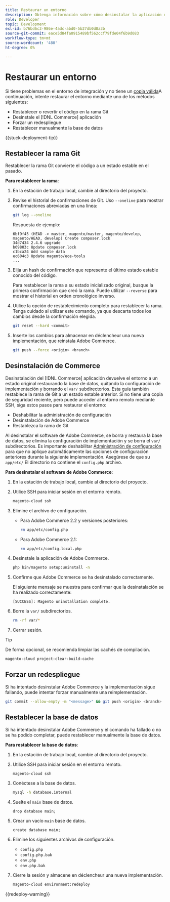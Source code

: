 ```yaml
---
title: Restaurar un entorno
description: Obtenga información sobre cómo desinstalar la aplicación de Adobe Commerce de un proyecto de infraestructura en la nube y restaurar un entorno a un estado estable.
role: Developer
topic: Development
exl-id: b76bd6c3-986e-4adc-abd0-5b27db0d8a3b
source-git-commit: eace5d84fa0915489bf562ccf79fde04f6b9d083
workflow-type: tm+mt
source-wordcount: '480'
ht-degree: 0%

---
```


# Restaurar un entorno

Si tiene problemas en el entorno de integración y no tiene un [copia válida](../storage/snapshots.md)A continuación, intente restaurar el entorno mediante uno de los métodos siguientes:

- Restablecer o revertir el código en la rama Git
- Desinstale el [!DNL Commerce] aplicación
- Forzar un redespliegue
- Restablecer manualmente la base de datos

{{stuck-deployment-tip}}

## Restablecer la rama Git

Restablecer la rama Git convierte el código a un estado estable en el pasado.

**Para restablecer la rama**:

1. En la estación de trabajo local, cambie al directorio del proyecto.

1. Revise el historial de confirmaciones de Git. Uso `--oneline` para mostrar confirmaciones abreviadas en una línea:

   ```bash
   git log --oneline
   ```

   Respuesta de ejemplo:

   ```terminal
   6bf9f45 (HEAD -> master, magento/master, magento/develop, magento/HEAD, develop) Create composer.lock
   34d7434 2.4.6 upgrade
   b69803c Update composer.lock
   c1bca24 Add sample data
   ec604c3 Update magento/ece-tools
   ...
   ```

1. Elija un hash de confirmación que represente el último estado estable conocido del código.

   Para restablecer la rama a su estado inicializado original, busque la primera confirmación que creó la rama. Puede utilizar `--reverse` para mostrar el historial en orden cronológico inverso.

1. Utilice la opción de restablecimiento completo para restablecer la rama. Tenga cuidado al utilizar este comando, ya que descarta todos los cambios desde la confirmación elegida.

   ```bash
   git reset --hard <commit>
   ```

1. Inserte los cambios para almacenar en déclencheur una nueva implementación, que reinstala Adobe Commerce.

   ```bash
   git push --force <origin> <branch>
   ```

## Desinstalación de Commerce

Desinstalación del [!DNL Commerce] aplicación devuelve el entorno a un estado original restaurando la base de datos, quitando la configuración de implementación y borrando el `var/` subdirectorios. Esta guía también restablece la rama de Git a un estado estable anterior. Si no tiene una copia de seguridad reciente, pero puede acceder al entorno remoto mediante SSH, siga estos pasos para restaurar el entorno:

- Deshabilitar la administración de configuración
- Desinstalación de Adobe Commerce
- Restablezca la rama de Git

Al desinstalar el software de Adobe Commerce, se borra y restaura la base de datos, se elimina la configuración de implementación y se borra el `var/` subdirectorios. Es importante deshabilitar [Administración de configuración](../store/store-settings.md) para que no aplique automáticamente las opciones de configuración anteriores durante la siguiente implementación. Asegúrese de que su `app/etc/` El directorio no contiene el `config.php` archivo.

**Para desinstalar el software de Adobe Commerce**:

1. En la estación de trabajo local, cambie al directorio del proyecto.

1. Utilice SSH para iniciar sesión en el entorno remoto.

   ```bash
   magento-cloud ssh
   ```

1. Elimine el archivo de configuración.
   - Para Adobe Commerce 2.2 y versiones posteriores:

     ```bash
     rm app/etc/config.php
     ```

   - Para Adobe Commerce 2.1:

     ```bash
     rm app/etc/config.local.php
     ```

1. Desinstale la aplicación de Adobe Commerce.

   ```bash
   php bin/magento setup:uninstall -n
   ```

1. Confirme que Adobe Commerce se ha desinstalado correctamente.

   El siguiente mensaje se muestra para confirmar que la desinstalación se ha realizado correctamente:

   ```terminal
   [SUCCESS]: Magento uninstallation complete.
   ```

1. Borre la `var/` subdirectorios.

   ```bash
   rm -rf var/*
   ```

1. Cerrar sesión.

>[!TIP]
>
>De forma opcional, se recomienda limpiar las cachés de compilación.
>
>```bash
>magento-cloud project:clear-build-cache
>```

## Forzar un redespliegue

Si ha intentado desinstalar Adobe Commerce y la implementación sigue fallando, puede intentar forzar manualmente una reimplementación.

```bash
git commit --allow-empty -m "<message>" && git push <origin> <branch>
```

## Restablecer la base de datos

Si ha intentado desinstalar Adobe Commerce y el comando ha fallado o no se ha podido completar, puede restablecer manualmente la base de datos.

**Para restablecer la base de datos**:

1. En la estación de trabajo local, cambie al directorio del proyecto.

1. Utilice SSH para iniciar sesión en el entorno remoto.

   ```bash
   magento-cloud ssh
   ```

1. Conéctese a la base de datos.

   ```bash
   mysql -h database.internal
   ```

1. Suelte el `main` base de datos.

   ```shell
   drop database main;
   ```

1. Crear un vacío `main` base de datos.

   ```shell
   create database main;
   ```

1. Elimine los siguientes archivos de configuración.

   - `config.php`
   - `config.php.bak`
   - `env.php`
   - `env.php.bak`

1. Cierre la sesión y almacene en déclencheur una nueva implementación.

   ```bash
   magento-cloud environment:redeploy
   ```

{{redeploy-warning}}
